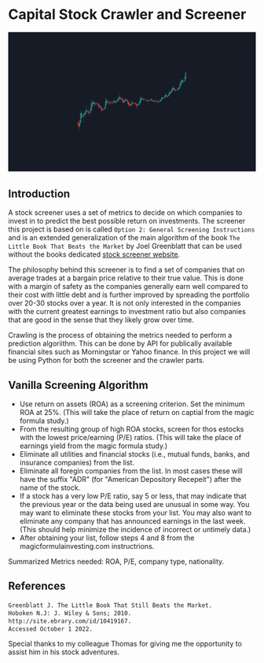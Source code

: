 # Capital Stock Crawler and Screener
![frontpage](images/frontpage.png)

## Introduction
A stock screener uses a set of metrics to decide on which companies to invest in to predict the best possible return on investments. The screener this project is based on is called `Option 2: General Screening Instructions` and is an extended generalization of the main algorithm of the book `The Little Book That Beats the Market` by Joel Greenblatt that can be used without the books dedicated [stock screener website](https://www.magicformulainvesting.com/).

The philosophy behind this screener is to find a set of companies that on average trades at a bargain price relative to their true value. This is done with a margin of safety as the companies generally earn well compared to their cost with little debt and is further improved by spreading the portfolio over 20-30 stocks over a year. It is not only interested in the companies with the current greatest earnings to investment ratio but also companies that are good in the sense that they likely grow over time.

Crawling is the process of obtaining the metrics needed to perform a prediction algoriithm. This can be done by API for publically available financial sites such as Morningstar or Yahoo finance. In this project we will be using Python for both the screener and the crawler parts.

## Vanilla Screening Algorithm
- Use return on assets (ROA) as a screening criterion. Set the minimum ROA at 25%. (This will take the place of return on captial from the magic formula study.)
- From the resulting group of high ROA stocks, screen for thos estocks with the lowest price/earning (P/E) ratios. (This will take the place of earnings yield from the magic formula study.)
- Eliminate all utilities and financial stocks (i.e., mutual funds, banks, and insurance companies) from the list.
- Eliminate all foregin companies from the list. In most cases these will have the suffix "ADR" (for "American Depository Recepeit") after the name of the stock.
- If a stock has a very low P/E ratio, say 5 or less, that may indicate that the previous year or the data being used are unusual in some way. You may want to eliminate these stocks from your list. You may also want to eliminate any company that has announced earnings in the last week. (This should help minimize the incidence of incorrect or untimely data.)
- After obtaining your list, follow steps 4 and 8 from the magicformulainvesting.com instructrions.

Summarized Metrics needed:
ROA, P/E, company type, nationality.

## References
```
Greenblatt J. The Little Book That Still Beats the Market. 
Hoboken N.J: J. Wiley & Sons; 2010. http://site.ebrary.com/id/10419167. 
Accessed October 1 2022.
```

Special thanks to my colleague Thomas for giving me the opportunity to assist him in his stock adventures.
